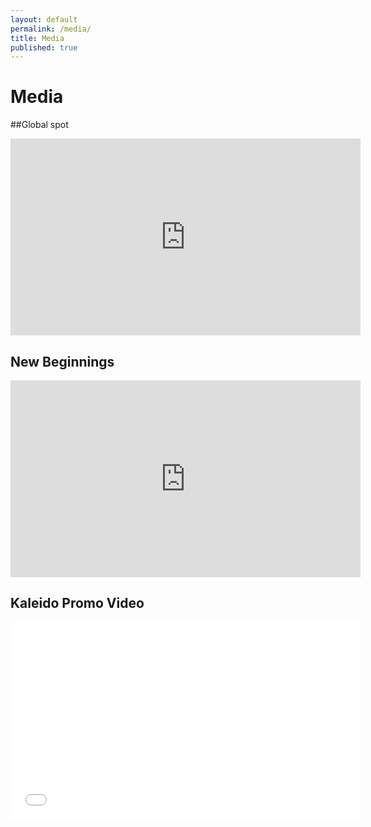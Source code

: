 ```yaml
---
layout: default
permalink: /media/
title: Media
published: true
---
```




# Media


##Global spot
<div class="flex-video widescreen">
<iframe width="560" height="315" src="https://www.youtube.com/embed/-P2rCrbZJig" frameborder="0" allowfullscreen></iframe>
</div>

## New Beginnings

<div class="flex-video widescreen">
<iframe width="560" height="315" src="https://www.youtube.com/embed/6gB8D_q3DVE" frameborder="0" allowfullscreen></iframe>
</div>

## Kaleido Promo Video

<div class="flex-video widescreen">
<iframe width="560" height="315" src="//www.youtube.com/embed/llX4nNu-TEg" frameborder="0" allowfullscreen></iframe>
</div>
